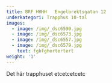 ```yaml
---
title: BRF HHHH   Engelbrektsgatan 12
underkategori: Trapphus 10-tal
images:
  - image: /img/_dsc6590.jpg
  - image: /img/_dsc6573.jpg
  - image: /img/_dsc6557.jpg
  - image: /img/_dsc6579.jpg
    text: fghfghertertert
weight: '1'
---
```

Det här trapphuset etcetcetcetc
